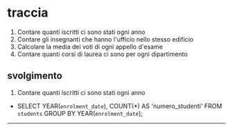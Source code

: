 # traccia

1. Contare quanti iscritti ci sono stati ogni anno
2. Contare gli insegnanti che hanno l'ufficio nello stesso edificio
3. Calcolare la media dei voti di ogni appello d'esame
4. Contare quanti corsi di laurea ci sono per ogni dipartimento

## svolgimento

1. Contare quanti iscritti ci sono stati ogni anno

- SELECT YEAR(`enrolment_date`), COUNT(\*) AS 'numero_studenti'
  FROM `students`
  GROUP BY YEAR(`enrolment_date`);

---
